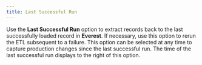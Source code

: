 ```yaml
---
title: Last Successful Run
---
```



Use the **Last Successful Run**  option to extract records back to the last successfully loaded record  in **Everest**. If necessary, use  this option to rerun the ETL subsequent to a failure. This option can  be selected at any time to capture production changes since the last successful  run. The time of the last successful run displays to the right of this  option.

